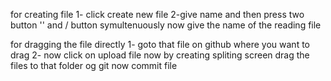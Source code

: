 for creating file
1- click create new file
2-give name and then press two button '' and / button symultenuously
now give the name of the reading file


for dragging the file directly
1- goto that file on github where you want to drag
2- now click on upload file
now by creating spliting screen drag the files to that folder og git
now commit file
